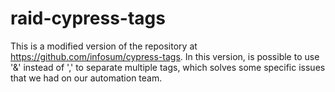 # raid-cypress-tags

This is a modified version of the repository at https://github.com/infosum/cypress-tags. In this version, is possible to use '&' instead of ',' to separate multiple tags, which solves some specific issues that we had on our automation team.
